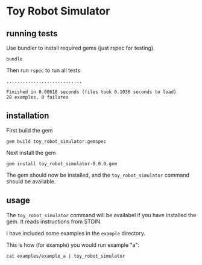 # Toy Robot Simulator

## running tests

Use bundler to install required gems (just rspec for testing).

```
bundle
```

Then run `rspec` to run all tests.

```
............................

Finished in 0.00618 seconds (files took 0.1036 seconds to load)
28 examples, 0 failures
```

## installation

First build the gem

```
gem build toy_robot_simulator.gemspec
```

Next install the gem

```
gem install toy_robot_simulator-0.0.0.gem
```

The gem should now be installed, and the `toy_robot_simulator` command should be available.

## usage

The `toy_robot_simulator` command will be availabel if you have installed the gem. It reads instructions from STDIN.

I have included some examples in the `example` directory.

This is how (for example) you would run example "a":

```
cat examples/example_a | toy_robot_simulator
```
